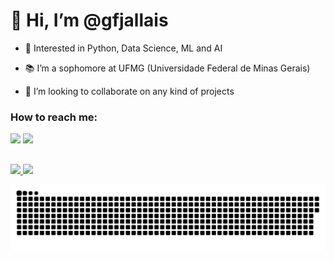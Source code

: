 # 👋 Hi, I’m @gfjallais

- 🐍 Interested in Python, Data Science, ML and AI

- 📚 I’m a sophomore at UFMG (Universidade Federal de Minas Gerais)

- 👀 I’m looking to collaborate on any kind of projects

### How to reach me:
<div> 
  <a href="gfjallais@gmail.com" target="_blank"><img src="https://img.shields.io/badge/Gmail-D14836?style=for-the-badge&logo=gmail&logoColor=white" target="_blank"></a>
  <a href="https://www.instagram.com/gabrielfjallais" target="_blank"><img src="https://img.shields.io/badge/Instagram-E4405F?style=for-the-badge&logo=instagram&logoColor=white" target="_blank"></a>
</div>

##
<div>
  <a href="https://github.com/GFJallais">
  <img height="180em" src="https://github-readme-stats.vercel.app/api?username=gfjallais&show_icons=true&theme=material-palenight&include_all_commits=true&count_private=true"/> 
  <img height="180em" src="https://github-readme-stats.vercel.app/api/top-langs/?username=gfjallais&layout=compact&langs_count=7&theme=material-palenight"/>
</div>

  
  ![Snake animation](https://github.com/GFJallais/GFJallais/blob/output/github-contribution-grid-snake.svg)
 
</div>

##
